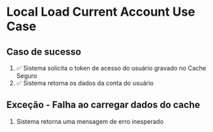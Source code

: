 # Local Load Current Account Use Case

## Caso de sucesso
1. ✅ Sistema solicita o token de acesso do usuário gravado no Cache Seguro
2. ✅ Sistema retorna os dados da conta do usuário

## Exceção - Falha ao carregar dados do cache
1. Sistema retorna uma mensagem de erro inesperado
